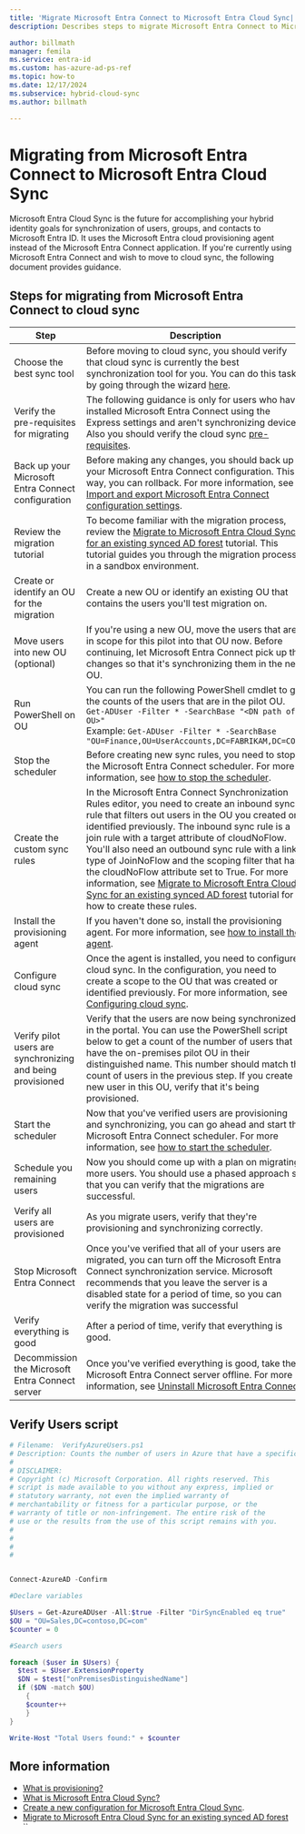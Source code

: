 ```yaml
---
title: 'Migrate Microsoft Entra Connect to Microsoft Entra Cloud Sync| Microsoft Docs'
description: Describes steps to migrate Microsoft Entra Connect to Microsoft Entra Cloud Sync.

author: billmath
manager: femila
ms.service: entra-id
ms.custom: has-azure-ad-ps-ref
ms.topic: how-to
ms.date: 12/17/2024
ms.subservice: hybrid-cloud-sync
ms.author: billmath

---
```



# Migrating from Microsoft Entra Connect to Microsoft Entra Cloud Sync

Microsoft Entra Cloud Sync is the future for accomplishing your hybrid identity goals for synchronization of users, groups, and contacts to Microsoft Entra ID. It uses the Microsoft Entra cloud provisioning agent instead of the Microsoft Entra Connect application. If you're currently using Microsoft Entra Connect and wish to move to cloud sync, the following document provides guidance.

<a name='steps-for-migrating-from-azure-ad-connect-to-cloud-sync'></a>

## Steps for migrating from Microsoft Entra Connect to cloud sync



|Step|Description|
|-----|-----|
|Choose the best sync tool|Before moving to cloud sync, you should verify that cloud sync is currently the best synchronization tool for you. You can do this task by going through the wizard [here](https://aka.ms/EvaluateSyncOptions).|
|Verify the pre-requisites for migrating|The following guidance is only for users who have installed Microsoft Entra Connect using the Express settings and aren't synchronizing devices. Also you should verify the cloud sync [pre-requisites](how-to-prerequisites.md).|
|Back up your Microsoft Entra Connect configuration|Before making any changes, you should back up your Microsoft Entra Connect configuration. This way, you can rollback. For more information, see [Import and export Microsoft Entra Connect configuration settings](../connect/how-to-connect-import-export-config.md).|
|Review the migration tutorial|To become familiar with the migration process, review the [Migrate to Microsoft Entra Cloud Sync for an existing synced AD forest](tutorial-pilot-aadc-aadccp.md) tutorial. This tutorial guides you through the migration process in a sandbox environment.|
|Create or identify an OU for the migration|Create a new OU or identify an existing OU that contains the users you'll test migration on.|
|Move users into new OU (optional)|If you're using a new OU, move the users that are in scope for this pilot into that OU now. Before continuing, let Microsoft Entra Connect pick up the changes so that it's synchronizing them in the new OU.| 
|Run PowerShell on OU|You can run the following PowerShell cmdlet to get the counts of the users that are in the pilot OU. </br>`Get-ADUser -Filter * -SearchBase "<DN path of OU>"`</br> Example: `Get-ADUser -Filter * -SearchBase "OU=Finance,OU=UserAccounts,DC=FABRIKAM,DC=COM"`|
|Stop the scheduler|Before creating new sync rules, you need to stop the Microsoft Entra Connect scheduler. For more information, see [how to stop the scheduler](../connect/how-to-connect-sync-feature-scheduler.md#stop-the-scheduler).
|Create the custom sync rules|In the Microsoft Entra Connect Synchronization Rules editor, you need to create an inbound sync rule that filters out users in the OU you created or identified previously. The inbound sync rule is a join rule with a target attribute of cloudNoFlow. You'll also need an outbound sync rule with a link type of JoinNoFlow and the scoping filter that has the cloudNoFlow attribute set to True. For more information, see [Migrate to Microsoft Entra Cloud Sync for an existing synced AD forest](tutorial-pilot-aadc-aadccp.md#create-a-custom-user-inbound-rule) tutorial for how to create these rules.|
|Install the provisioning agent|If you haven't done so, install the provisioning agent. For more information, see [how to install the agent](how-to-install.md).|
|Configure cloud sync|Once the agent is installed, you need to configure cloud sync. In the configuration, you need to create a scope to the OU that was created or identified previously. For more information, see [Configuring cloud sync](how-to-configure.md).|
|Verify pilot users are synchronizing and being provisioned|Verify that the users are now being synchronized in the portal. You can use the PowerShell script below to get a count of the number of users that have the on-premises pilot OU in their distinguished name. This number should match the count of users in the previous step. If you create a new user in this OU, verify that it's being provisioned.|
|Start the scheduler|Now that you've verified users are provisioning and synchronizing, you can go ahead and start the Microsoft Entra Connect scheduler.  For more information, see [how to start the scheduler](../connect/how-to-connect-sync-feature-scheduler.md#start-the-scheduler).
|Schedule you remaining users|Now you should come up with a plan on migrating more users. You should use a phased approach so that you can verify that the migrations are successful.|
|Verify all users are provisioned|As you migrate users, verify that they're provisioning and synchronizing correctly.|
|Stop Microsoft Entra Connect|Once you've verified that all of your users are migrated, you can turn off the Microsoft Entra Connect synchronization service. Microsoft recommends that you leave the server is a disabled state for a period of time, so you can verify the migration was successful
|Verify everything is good|After a period of time, verify that everything is good.|
|Decommission the Microsoft Entra Connect server|Once you've verified everything is good, take the Microsoft Entra Connect server offline. For more information, see [Uninstall Microsoft Entra Connect](../connect/how-to-connect-uninstall.md).|






## Verify Users script
```PowerShell
# Filename:  VerifyAzureUsers.ps1
# Description: Counts the number of users in Azure that have a specific on-premises distinguished name.
#
# DISCLAIMER:
# Copyright (c) Microsoft Corporation. All rights reserved. This 
# script is made available to you without any express, implied or 
# statutory warranty, not even the implied warranty of 
# merchantability or fitness for a particular purpose, or the 
# warranty of title or non-infringement. The entire risk of the 
# use or the results from the use of this script remains with you.
#
#
#
#


Connect-AzureAD -Confirm

#Declare variables

$Users = Get-AzureADUser -All:$true -Filter "DirSyncEnabled eq true"
$OU = "OU=Sales,DC=contoso,DC=com"
$counter = 0

#Search users

foreach ($user in $Users) {
  $test = $User.ExtensionProperty
  $DN = $test["onPremisesDistinguishedName"]
  if ($DN -match $OU)
	{
	$counter++
	}
}

Write-Host "Total Users found:" + $counter

```
## More information 

- [What is provisioning?](../what-is-provisioning.md)
- [What is Microsoft Entra Cloud Sync?](what-is-cloud-sync.md)
- [Create a new configuration for Microsoft Entra Cloud Sync](how-to-configure.md).
- [Migrate to Microsoft Entra Cloud Sync for an existing synced AD forest](tutorial-pilot-aadc-aadccp.md) 
``
